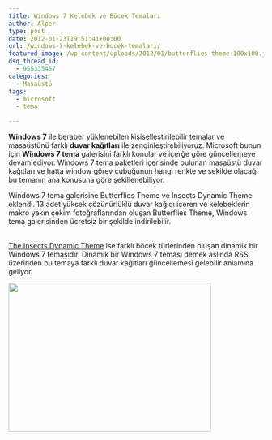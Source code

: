 ```yaml
---
title: Windows 7 Kelebek ve Böcek Temaları
author: Alper
type: post
date: 2012-01-23T19:51:41+00:00
url: /windows-7-kelebek-ve-bocek-temalari/
featured_image: /wp-content/uploads/2012/01/butterflies-theme-100x100.jpg
dsq_thread_id:
  - 955335457
categories:
  - Masaüstü
tags:
  - microsoft
  - tema

---
```

**Windows 7** ile beraber yüklenebilen kişiselleştirilebilir temalar ve masaüstünü farklı **duvar kağıtları** ile zenginleştirebiliyoruz. Microsoft bunun için **Windows 7 tema** galerisini farklı konular ve içerğe göre güncellemeye devam ediyor. Windows 7 tema paketleri içerisinde bulunan masaüstü duvar kağıtları ve hatta window görev çubuğunun hangi renkte ve şekilde olacağı bu temanın ana konusuna göre şekillenebiliyor.

Windows 7 tema galerisine Butterflies Theme ve Insects Dynamic Theme eklendi. 13 adet yüksek çözünürlüklü duvar kağıdı içeren ve kelebeklerin makro yakın çekim fotoğraflarından oluşan Butterflies Theme, Windows tema galerisinden ücretsiz bir şekilde indirilebilir.

<a title="Insects Dynamic Theme" href="http://windows.microsoft.com/en-US/windows/downloads/insects-dynamic-theme" target="_blank"><br /> The Insects Dynamic Theme</a> ise farklı böcek türlerinden oluşan dinamik bir Windows 7 temasıdır. Dinamik bir Windows 7 teması demek aslında RSS üzerinden bu temaya farklı duvar kağıtları güncellemesi gelebilir anlamına geliyor.

<img class="aligncenter size-full wp-image-7670" title="butterflies-theme" src="https://www.murekkep.org/wp-content/uploads/2012/01/butterflies-theme.jpg" alt="" width="400" height="293" srcset="https://www.murekkep.org/wp-content/uploads/2012/01/butterflies-theme.jpg 400w, https://www.murekkep.org/wp-content/uploads/2012/01/butterflies-theme-50x36.jpg 50w, https://www.murekkep.org/wp-content/uploads/2012/01/butterflies-theme-170x125.jpg 170w" sizes="(max-width: 400px) 100vw, 400px" />